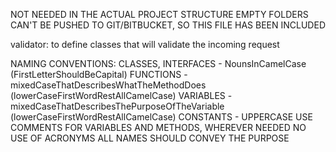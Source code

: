 NOT NEEDED IN THE ACTUAL PROJECT STRUCTURE
EMPTY FOLDERS CAN'T BE PUSHED TO GIT/BITBUCKET, SO THIS FILE HAS BEEN INCLUDED

validator: to define classes that will validate the incoming request

NAMING CONVENTIONS:
CLASSES, INTERFACES -   NounsInCamelCase (FirstLetterShouldBeCapital)
FUNCTIONS -             mixedCaseThatDescribesWhatTheMethodDoes (lowerCaseFirstWordRestAllCamelCase)
VARIABLES -             mixedCaseThatDescribesThePurposeOfTheVariable (lowerCaseFirstWordRestAllCamelCase)
CONSTANTS -             UPPERCASE
USE COMMENTS FOR VARIABLES AND METHODS, WHEREVER NEEDED
NO USE OF ACRONYMS
ALL NAMES SHOULD CONVEY THE PURPOSE